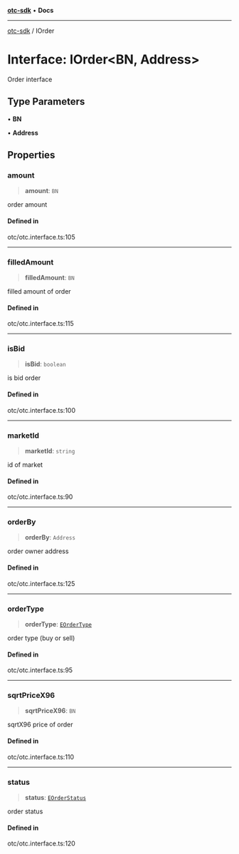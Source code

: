 [**otc-sdk**](../README.md) • **Docs**

***

[otc-sdk](../README.md) / IOrder

# Interface: IOrder\<BN, Address\>

Order interface

## Type Parameters

• **BN**

• **Address**

## Properties

### amount

> **amount**: `BN`

order amount

#### Defined in

otc/otc.interface.ts:105

***

### filledAmount

> **filledAmount**: `BN`

filled amount of order

#### Defined in

otc/otc.interface.ts:115

***

### isBid

> **isBid**: `boolean`

is bid order

#### Defined in

otc/otc.interface.ts:100

***

### marketId

> **marketId**: `string`

id of market

#### Defined in

otc/otc.interface.ts:90

***

### orderBy

> **orderBy**: `Address`

order owner address

#### Defined in

otc/otc.interface.ts:125

***

### orderType

> **orderType**: [`EOrderType`](../enumerations/EOrderType.md)

order type (buy or sell)

#### Defined in

otc/otc.interface.ts:95

***

### sqrtPriceX96

> **sqrtPriceX96**: `BN`

sqrtX96 price of order

#### Defined in

otc/otc.interface.ts:110

***

### status

> **status**: [`EOrderStatus`](../enumerations/EOrderStatus.md)

order status

#### Defined in

otc/otc.interface.ts:120
